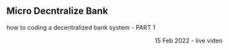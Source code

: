 ## Micro Decntralize Bank


how to coding a decentralized bank system - PART 1

<p align="right">15 Feb 2022 - live video</p>
